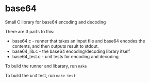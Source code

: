 # base64
Small C library for base64 encoding and decoding

There are 3 parts to this:
* base64.c - runner that takes an input file and base64 encodes the contents, and then outputs result to stdout.
* base64_lib.c - the base64 encoding/decoding library itself
* base64_test.c - unit tests for encoding and decoding

To build the runner and libarary, run `make`

To build the unit test, run `make test`
